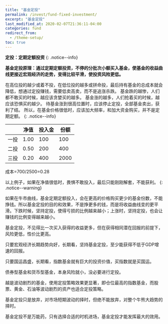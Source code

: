 ```yaml
---
title: "基金定投"
permalink: /invest/fund-fixed-investment/
excerpt: "基金定投"
last_modified_at: 2020-02-07T21:36:11-04:00
categories: fund
redirect_from:
  - /theme-setup/
toc: true
---
```


<!--
基金生财一课通
第六十课 基金定投（原理篇）
-->

**定投：定期定额投资**
{: .notice--info}

**基金定投原理：通过定期定额投资，不停的分批次小额买入基金，使基金的收益曲线更接近宏观经济的走势，变得比较平滑，使投资风险更低。**

在高位投的越少或着不投，在低位投的越多或拼命投，最后持有基金的总成本就会降低，想通过定投赚钱，需要低卖高卖，而不是追涨杀跌。
基金跌的越惨，人们都不敢买的时候，越应该贪婪买的越多。
基金涨的越多，人们抢着买的时候，越应该恐惧买的越少。
待基金涨到很高位置时，应该停止定投，全部基金卖出，获利了结。
所以，在基金价格很低时，应该加大频率，和加大资金购买，并不是定期定额。
{: .notice--info}

|  | 净值 | 投入金 | 份额 |
| --- | --- | --- | --- |
| 一投 | 1.00 | 100 | 100 |
| 二投 | 0.50 | 200 | 400 |
| 三投 | 0.20 | 400 | 2000 |

成本=700/2500=0.28

以上例子，如果在净值很低时，畏惧不敢投入，最后只能刚刚解套，不能获利。
{: .notice--warning}

如果在牛市曲线，基金定期定额投入，会在更高的价格购买更少的基金份数，不能挣钱。所以基金定投的目的和效果，不是挣更多的钱，而是将收益曲线变的更平滑。下跌时候，坚持定投，使得亏损的比例越来越小；上涨时，坚持定投，也会让赚钱的比例变得越来越小。

基金定投，不见得比一次买入获得的收益更多，但在获得相同潜在回报的前提下，风险更低，性价比更高。

只要宏观经济长期趋势向好，长期看，坚持基金定投，至少能获得不低于GDP增速的回报。

只要国运昌盛，长期看，指数基金就有巨大的投资价值，买指数就是买国运。

债券型基金和货币型基金，本身风险就小，没必要进行定投。

越是波动剧烈的基金，使用定投策略效果更显著，即仓位最高的指数基金，而股票、黄金、石油等波动剧烈的资产也适合定投策略。

基金定投只是放弃，对市场短期波动的择时，但绝不能放弃，对整个牛熊大趋势的择时。

基金定投不是万能药，只有选择合适的时机进场，基金定投才能发挥最大的效用。